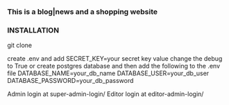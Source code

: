 ### This is a blog|news and a shopping website
### INSTALLATION

git clone 

create .env and add SECRET_KEY=your secret key value
change the debug to True or create postgres database and then add the following to the 
.env file
DATABASE_NAME=your_db_name
DATABASE_USER=your_db_user
DATABASE_PASSWORD=your_db_password

Admin login at super-admin-login/
Editor login at editor-admin-login/